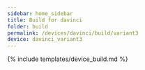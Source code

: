 ```yaml
---
sidebar: home_sidebar
title: Build for davinci
folder: build
permalink: /devices/davinci/build/variant3
device: davinci_variant3
---
```

{% include templates/device_build.md %}
